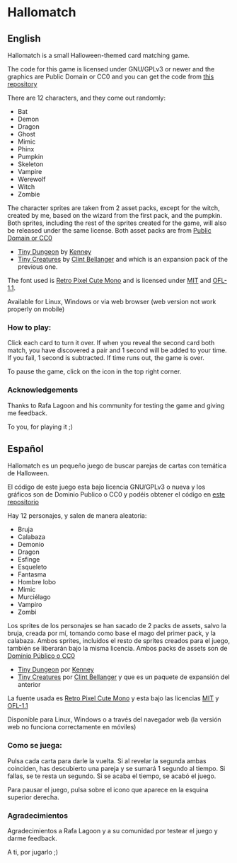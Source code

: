 # Hallomatch

## English

Hallomatch is a small Halloween-themed card matching game.

The code for this game is licensed under GNU/GPLv3 or newer and the graphics are Public Domain or CC0 and you can get the code from [this repository](https://github.com/son-link/hallomatch)

There are 12 characters, and they come out randomly:
* Bat
* Demon
* Dragon
* Ghost
* Mimic
* Phinx
* Pumpkin
* Skeleton
* Vampire
* Werewolf
* Witch
* Zombie

The character sprites are taken from 2 asset packs, except for the witch, created by me, based on the wizard from the first pack, and the pumpkin. Both sprites, including the rest of the sprites created for the game, will also be released under the same license. Both asset packs are from [Public Domain or CC0](http://creativecommons.org/publicdomain/zero/1.0/)

* [Tiny Dungeon](https://opengameart.org/content/tiny-dungeon) by [Kenney](https://kenney.nl/)
* [Tiny Creatures](https://opengameart.org/content/tiny-creatures) by [Clint Bellanger](ttps://opengameart.org/users/clint-bellanger) and which is an expansion pack of the previous one.

The font used is [Retro Pixel Cute Mono](https://github.com/TakWolf/retro-pixel-font) and is licensed under [MIT](https://en.wikipedia.org/wiki/MIT_License) and [OFL-1.1](https://openfontlicense.org/).

Available for Linux, Windows or via web browser (web version not work properly on mobile)

### How to play:

Click each card to turn it over. If when you reveal the second card both match, you have discovered a pair and 1 second will be added to your time. If you fail, 1 second is subtracted. If time runs out, the game is over.

To pause the game, click on the icon in the top right corner.

### Acknowledgements

Thanks to Rafa Lagoon and his community for testing the game and giving me feedback.

To you, for playing it ;)

## Español

Hallomatch es un pequeño juego de buscar parejas de cartas con temática de Halloween.

El código de este juego esta bajo licencia GNU/GPLv3 o nueva y los gráficos son de Dominio Publico o CC0 y podéis obtener el código en [este repositorio](https://github.com/son-link/hallomatch)


Hay 12 personajes, y salen de manera aleatoria:
* Bruja
* Calabaza
* Demonio
* Dragon
* Esfinge
* Esqueleto
* Fantasma
* Hombre lobo
* Mimic
* Murciélago
* Vampiro
* Zombi

Los sprites de los personajes se han sacado de 2 packs de assets, salvo la bruja, creada por mí, tomando como base el mago del primer pack, y la calabaza. Ambos sprites, incluidos el resto de sprites creados para el juego, también se liberarán bajo la misma licencia. Ambos packs de assets son de [Dominio Público o CC0](http://creativecommons.org/publicdomain/zero/1.0/)

* [Tiny Dungeon](https://opengameart.org/content/tiny-dungeon) por [Kenney](https://kenney.nl/)
* [Tiny Creatures](https://opengameart.org/content/tiny-creatures) por [Clint Bellanger](https://opengameart.org/users/clint-bellanger) y que es un paquete de expansión del anterior

La fuente usada es [Retro Pixel Cute Mono](https://github.com/TakWolf/retro-pixel-font) y esta bajo las licencias [MIT](https://en.wikipedia.org/wiki/MIT_License) y [OFL-1.1](https://openfontlicense.org/)

Disponible para Linux, Windows o a través del navegador web (la versión web no funciona correctamente en móviles)

### Como se juega:

Pulsa cada carta para darle la vuelta. Si al revelar la segunda ambas coinciden, has descubierto una pareja y se sumará 1 segundo al tiempo. Si fallas, se te resta un segundo. Si se acaba el tiempo, se acabó el juego.

Para pausar el juego, pulsa sobre el icono que aparece en la esquina superior derecha.

### Agradecimientos

Agradecimientos a Rafa Lagoon y a su comunidad por testear el juego y darme feedback.

A ti, por jugarlo ;)